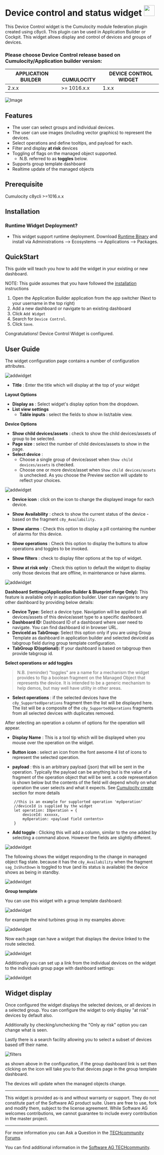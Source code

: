 
# Device control and status widget [<img width="35" src="https://user-images.githubusercontent.com/32765455/211497905-561e9197-18b9-43d5-a023-071d3635f4eb.png"/>](https://github.com/SoftwareAG/cumulocity-device-control-plugin/releases/download/1.2.1/sag-ps-pkg-device-control-widget-1.2.1.zip)

  

  
This Device Control widget is the Cumulocity module federation plugin created using c8ycli. This plugin can be used in Application Builder or Cockpit.
This widget allows display and control of devices and groups of devices.



### Please choose Device Control release based on Cumulocity/Application builder version:

|APPLICATION BUILDER &nbsp;| &nbsp; CUMULOCITY&nbsp;  | &nbsp; DEVICE CONTROL WIDGET &nbsp; |
|--------------------|-------------|-----------------------|
| 2.x.x              |  >= 1016.x.x| 1.x.x                 | 


![Image](images/device.png)


## Features

*   The user can select groups and individual devices.
*   The user can use images (including vector graphics) to represent the devices.
*   Select operations and define tooltips, and payload for each.
*   Filter and display **at risk** devices
*   Toggling of flags on the managed object supported.
    *   N.B. referred to as **toggles** below.
*   Supports group template dashboard
*   Realtime update of the managed objects
  
## Prerequisite
   Cumulocity c8ycli >=1016.x.x
   
   
## Installation

### Runtime Widget Deployment?

* This widget support runtime deployment. Download [Runtime Binary](https://github.com/SoftwareAG/cumulocity-device-control-plugin/releases/download/1.2.1/sag-ps-pkg-device-control-widget-1.2.1.zip) and install via Administrations --> Ecosystems --> Applications --> Packages.


## QuickStart

This guide will teach you how to add the widget in your existing or new dashboard.

NOTE: This guide assumes that you have followed the [installation](https://github.com/SoftwareAG/cumulocity-runtime-widget-loader) instructions

1. Open the Application Builder application from the app switcher (Next to your username in the top right)
2. Add a new dashboard or navigate to an existing dashboard
3. Click `Add Widget`
4. Search for `Device Control`.
5. Click `Save`.

Congratulations! Device Control Widget is configured.

## User Guide

The widget configuration page contains a number of configuration attributes.

![addwidget](images/defaultConfiguration.png)

-   **Title** : Enter the title which will display at the top of your widget

**Layout Options**

-   **Display as** : Select widget's display option from the dropdown.
-   **List view settings** 
    -   **Table inputs** : select the fields to show in list/table view.

**Device Options**
-   **Show child devices/assets** : check to show the child devices/assets of group to be selected.
-   **Page size** : select the number of child devices/assets to show in the page.
-   **Select device** : 
    -   Choose a single group of device/asset when `Show child devices/assets` is checked. 
    -   Choose one or more device/asset when `Show child devices/assets` is unchecked. 
    As you choose the Preview section will update to reflect your choices.

![addwidget](images/selectDevice.gif)

-   **Device icon** : click on the icon to change the displayed image for each device.

-   **Show Availability** : check to show the current status of the device - based on the fragment `c8y_Availability`.

-   **Show alarms** : Check this option to display a pill containing the number of alarms for this device.

-   **Show operations** : Check this option to display the buttons to allow operations and toggles to be invoked.

-   **Show filters** : check to display filter options at the top of widget.

-   **Show at risk only** : Check this option to default the widget to display only those devices that are offline, in maintenance or have alarms.

![addwidget](images/operations.gif)

**Dashboard Settings(Application Builder & Blueprint Forge Only):** This feature is available only in application builder. User can navigate to any other dashboard by providing below details:
-   **Device Type:** Select a device type. Navigation will be applied to all devices/assets of this device/asset type to a specific dashboard.
-   **Dashboard ID:** Dashboard ID of a dashboard where user need to navigate. You can find dashboard id in browser URL.
-   **DeviceId as TabGroup:** Select this option only if you are using Group Template as dashboard in application builder and selected deviceId as tabgroup field during group template configuration.
-   **TabGroup ID(optional):** If your dashboard is based on tabgroup then provide tabgroup id.

**Select operations or add toggles**

> N.B. (reminder) "toggles" are a name for a mechanism the widget provides to flip a boolean fragment on the Managed Object that represents the device. It is intended to be a generic mechanism to help demos, but may well have utility in other areas.

-   **Select operations** : if the selected devices have the `c8y_SupportedOperations` fragment then the list will be displayed here. The list will be a composite of the `c8y_SupportedOperations` fragments from all selected devices with duplicates removed.

After selecting an operation a column of options for the operation will appear.

-   **Display Name** : This is a tool tip which will be displayed when you mouse over the operation on the widget.

-   **Button icon** : select an icon from the font awsome 4 list of icons to represent the selected operation.

-   **payload** : this is an arbitrary payload (json) that will be sent in the operation. Typically the payload can be anything but is the value of a fragment of the operation object that will be sent. a code representation is shown below but the contents of the field will depend wholly on what operation the user selects and what it expects. See [Cumulocity create](http://resources.cumulocity.com/documentation/websdk/client/classes/operationservice.html) section for more details  


```
    //this is an example for supplorted operation 'myOperation'
    //deviceId is supplied by the widget
    let operation: IOperation = {
        deviceId: xxxxxx,
        myOperation: <payload field contents>
    }
```

-   **Add toggle** : Clicking this will add a column, similar to the one added by selecting a command above. However the fields are slightly different.

![addwidget](images/toggle.gif)

The following shows the widget responding to the change in managed object flag state. because it has the `c8y_Availability` when the fragment `sag_IsShutDown` is toggled to true (and its status is available) the device shows as being in standby.

![addwidget](images/toggleworking.gif)

**Group template**

You can use this widget with a group template dashboard:

![addwidget](images/templatedashboard.png)

for example the wind turbines group in my examples above:

![addwidget](images/windTurbineGroup.png)

Now each page can have a widget that displays the device linked to the route selected.

![addwidget](images/windTurbineGroupTemplate.gif)

Additionally you can set up a link from the individual devices on the widget to the individuals group page with dashboard settings:

![addwidget](images/dashBoardSettings.gif)

## Widget display

Once configured the widget displays the selected devices, or all devices in a selected group. You can configure the widget to only display "at risk" devices by default also.

Additionally by checking/unchecking the "Only ay risk" option you can change what is seen.

Lastly there is a search facility allowing you to select a subset of devices based off their name.

![filters](images/filter.gif)

as shown above in the configuration, if the group dashboard link is set then clicking on the icon will take you to that devices page in the group template dashboard.

The devices will update when the managed objects change.

---

This widget is provided as-is and without warranty or support. They do not constitute part of the Software AG product suite. Users are free to use, fork and modify them, subject to the license agreement. While Software AG welcomes contributions, we cannot guarantee to include every contribution in the master project.

---  

For more information you can Ask a Question in the [TECHcommunity Forums](https://tech.forums.softwareag.com/tags/c/forum/1/Cumulocity-IoT).

You can find additional information in the [Software AG TECHcommunity](https://tech.forums.softwareag.com/tag/Cumulocity-IoT).
